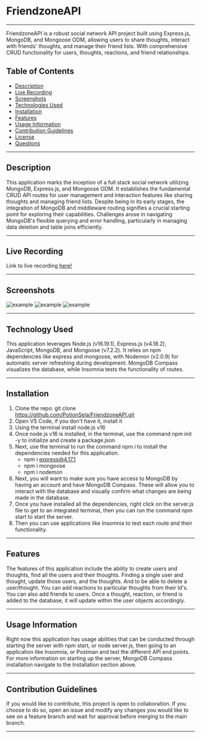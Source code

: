 # FriendzoneAPI

---

FriendzoneAPI is a robust social network API project built using Express.js, MongoDB, and Mongoose ODM, allowing users to share thoughts, interact with friends' thoughts, and manage their friend lists. With comprehensive CRUD functionality for users, thoughts, reactions, and friend relationships.


## Table of Contents
- [Description](#description)
- [Live Recording](#live-recording)
- [Screenshots](#screenshots)
- [Technologies Used](#technologies-used)
- [Installation](#installation)
- [Features](#features)
- [Usage Information](#usage-information)
- [Contribution Guidelines](#contribution-guidelines)
- [License](#license)
- [Questions](#questions)


---

## Description

This application marks the inception of a full stack social network utilizing MongoDB, Express.js, and Mongoose ODM. It establishes the fundamental CRUD API routes for user management and interaction features like sharing thoughts and managing friend lists. Despite being in its early stages, the integration of MongoDB and middleware routing signifies a crucial starting point for exploring their capabilities. Challenges arose in navigating MongoDB's flexible querying and error handling, particularly in managing data deletion and table joins efficiently. 

---

## Live Recording

Link to live recording [here!](Link)

---

## Screenshots
![example](./example)
![example](./example)
![example](./example)

---

## Technology Used
This application leverages Node.js (v16.19.1), Express.js (v4.18.2), JavaScript, MongoDB, and Mongoose (v7.2.2). It relies on npm dependencies like express and mongoose, with Nodemon (v2.0.9) for automatic server refreshing during development. MongoDB Compass visualizes the database, while Insomnia tests the functionality of routes.

---

## Installation
1. Clone the repo: git clone https://github.com/PotionSela/FriendzoneAPI.git
2. Open VS Code, if you don't have it, install it
3. Using the terminal install node.js v16
4. Once node.js v16 is installed, in the terminal, use the command npm init -y to initialize and create a package.json
5. Next, use the terminal to run the command npm i to install the dependencies needed for this application.
    - npm i express@4.17.1
    - npm i mongoose
    - npm i nodemon
6. Next, you will want to make sure you have access to MongoDB by having an account and have MongoDB Compass. These will allow you to interact with the database and visually confirm what changes are being made in the database.
7. Once you have installed all the dependencies, right click on the server.js file to get to an integrated terminal, then you can run the command npm start to start the server.
8. Then you can use applications like Insomnia to test each route and their functionality.

---

## Features
The features of this application include the ability to create users and thoughts, find all the users and their thoughts. Finding a single user and thought, update those users, and the thoughts. And to be able to delete a user/thought. You can add reactions to particular thoughts from their Id's. You can also add friends to users. Once a thought, reaction, or friend is added to the database, it will update within the user objects accordingly.

---

## Usage Information
Right now this application has usage abilities that can be conducted through starting the server with npm start, or node server.js, then going to an application like Insomnia, or Postman and test the different API end points. For more information on starting up the server, MongoDB Compass installation navigate to the Installation section above.

---

## Contribution Guidelines
If you would like to contribute, this project is open to collaboration. If you choose to do so, open an issue and modify any changes you would like to see on a feature branch and wait for approval before merging to the main branch.

---

